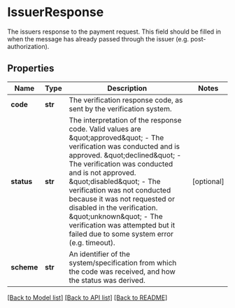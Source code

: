 # IssuerResponse

The issuers response to the payment request. This field should be filled in when the message has already passed through the issuer (e.g. post-authorization).
## Properties
Name | Type | Description | Notes
------------ | ------------- | ------------- | -------------
**code** | **str** | The verification response code, as sent by the verification system. | 
**status** | **str** | The interpretation of the response code. Valid values are \&quot;approved\&quot; - The verification was conducted and is approved. \&quot;declined\&quot; - The verification was conducted and is not approved. \&quot;disabled\&quot; - The verification was not conducted because it was not requested or disabled in the verification. \&quot;unknown\&quot; - The verification was attempted but it failed due to some system error (e.g. timeout). | [optional] 
**scheme** | **str** | An identifier of the system/specification from which the code was received, and how the status was derived. | 

[[Back to Model list]](../README.md#documentation-for-models) [[Back to API list]](../README.md#documentation-for-api-endpoints) [[Back to README]](../README.md)


